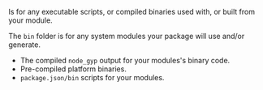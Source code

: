 Is for any executable scripts, or compiled binaries used with, or built from your module.

The `bin` folder is for any system modules your package will use and/or generate.

- The compiled `node_gyp` output for your modules's binary code.
- Pre-compiled platform binaries.
- `package.json/bin` scripts for your modules.